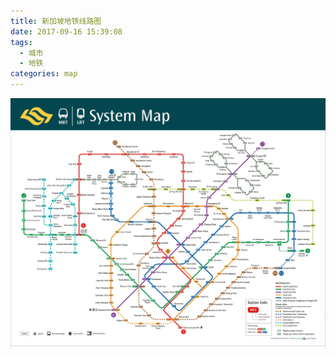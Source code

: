 ```yaml
---
title: 新加坡地铁线路图
date: 2017-09-16 15:39:08
tags:
  - 城市
  - 地铁
categories: map
---
```


![](/images/map/metro-singapore.jpg)
